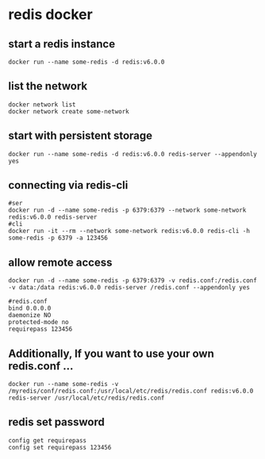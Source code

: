 # redis docker

## start a redis instance
```
docker run --name some-redis -d redis:v6.0.0
```

## list the network
```
docker network list
docker network create some-network
```

## start with persistent storage
```
docker run --name some-redis -d redis:v6.0.0 redis-server --appendonly yes
```

## connecting via redis-cli
```
#ser
docker run -d --name some-redis -p 6379:6379 --network some-network redis:v6.0.0 redis-server
#cli
docker run -it --rm --network some-network redis:v6.0.0 redis-cli -h some-redis -p 6379 -a 123456
```

## allow remote access
```
docker run -d --name some-redis -p 6379:6379 -v redis.conf:/redis.conf -v data:/data redis:v6.0.0 redis-server /redis.conf --appendonly yes

#redis.conf
bind 0.0.0.0
daemonize NO
protected-mode no
requirepass 123456
```

## Additionally, If you want to use your own redis.conf ...
```
docker run --name some-redis -v /myredis/conf/redis.conf:/usr/local/etc/redis/redis.conf redis:v6.0.0 redis-server /usr/local/etc/redis/redis.conf
```

## redis set password
```
config get requirepass
config set requirepass 123456
```